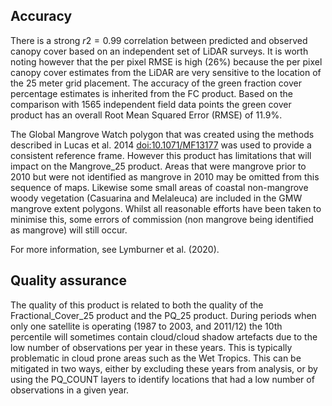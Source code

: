 ## Accuracy

There is a strong $r2 = 0.99$ correlation between predicted and observed canopy cover based on an independent set of LiDAR surveys. It is worth noting however that the per pixel RMSE is high (26%) because the per pixel canopy cover estimates from the LiDAR are very sensitive to the location of the 25 meter grid placement. The accuracy of the green fraction cover percentage estimates is inherited from the FC product. Based on the comparison with 1565 independent field data points the green cover product has an overall Root Mean Squared Error (RMSE) of 11.9%.

The Global Mangrove Watch polygon that was created using the methods described in Lucas et al. 2014 [doi:10.1071/MF13177](https://doi.org/10.1071/MF13177) was used to provide a consistent reference frame. However this product has limitations that will impact on the Mangrove\_25 product. Areas that were mangrove prior to 2010 but were not identified as mangrove in 2010 may be omitted from this sequence of maps. Likewise some small areas of coastal non-mangrove woody vegetation (Casuarina and Melaleuca) are included in the GMW mangrove extent polygons. Whilst all reasonable efforts have been taken to minimise this, some errors of commission (non mangrove being identified as mangrove) will still occur.

For more information, see Lymburner et al. (2020).

## Quality assurance

The quality of this product is related to both the quality of the Fractional\_Cover\_25 product and the PQ\_25 product. During periods when only one satellite is operating (1987 to 2003, and 2011/12) the 10th percentile will sometimes contain cloud/cloud shadow artefacts due to the low number of observations per year in these years. This is typically problematic in cloud prone areas such as the Wet Tropics. This can be mitigated in two ways, either by excluding these years from analysis, or by using the PQ\_COUNT layers to identify locations that had a low number of observations in a given year.

